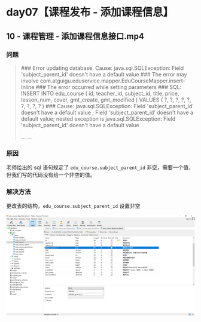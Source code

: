 # day07【课程发布 - 添加课程信息】

##  10 - 课程管理 - 添加课程信息接口.mp4

### 问题

> \### Error updating database.  Cause: java.sql.SQLException: Field 'subject_parent_id' doesn't have a default value
> \### The error may involve com.atguigu.eduservice.mapper.EduCourseMapper.insert-Inline
> \### The error occurred while setting parameters
> \### SQL: INSERT INTO edu_course  ( id, teacher_id, subject_id,  title, price, lesson_num, cover,      gmt_create, gmt_modified )  VALUES  ( ?, ?, ?,  ?, ?, ?, ?,      ?, ? )
> \### Cause: java.sql.SQLException: Field 'subject_parent_id' doesn't have a default value
> ; Field 'subject_parent_id' doesn't have a default value; nested exception is java.sql.SQLException: Field 'subject_parent_id' doesn't have a default value
>
> ... ...

### 原因

老师给出的 sql 语句规定了 `edu_course.subject_parent_id` 非空，需要一个值，但我们写的代码没有给一个非空的值。

### 解决方法

更改表的结构，`edu_course.subject_parent_id` 设置非空

![image-20201116171336216](Error/image-20201116171336216.png)

